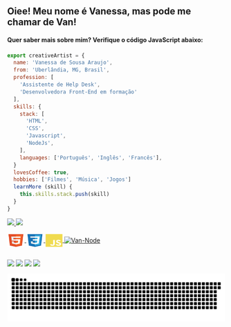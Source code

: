 ## Oiee! Meu nome é Vanessa, mas pode me chamar de Van!  

<h4 align="left">Quer saber mais sobre mim? Verifique o código JavaScript abaixo:</h3>

```js
export creativeArtist = {
  name: 'Vanessa de Sousa Araujo',
  from: 'Uberlândia, MG, Brasil',
  profession: [
    'Assistente de Help Desk',
    'Desenvolvedora Front-End em formação'
  ],
  skills: {
    stack: [
      'HTML',
      'CSS',
      'Javascript',
      'NodeJs',
    ],
    languages: ['Português', 'Inglês', 'Francês'],
  }
  lovesCoffee: true,
  hobbies: ['Filmes', 'Música', 'Jogos']
  learnMore (skill) {
    this.skills.stack.push(skill)
  }
}
```


 <div>
  <a href="https://github.com/vansousaaraujo">
  <img height="180em" src="https://github-readme-stats.vercel.app/api?username=vansousaaraujo&show_icons=true&theme=omni&include_all_commits=true&count_private=true"/>
  <img height="180em" src="https://github-readme-stats.vercel.app/api/top-langs/?username=vansousaaraujo&layout=compact&langs_count=7&theme=omni"/>
</div>
<div style="display: inline_block"><br>
  <img align="center" alt="Van-HTML" height="30" width="40" src="https://raw.githubusercontent.com/devicons/devicon/master/icons/html5/html5-original.svg">
  <img align="center" alt="Van-CSS" height="30" width="40" src="https://raw.githubusercontent.com/devicons/devicon/master/icons/css3/css3-original.svg">
  <img align="center" alt="Van-Js" height="30" width="40" src="https://raw.githubusercontent.com/devicons/devicon/master/icons/javascript/javascript-plain.svg">
  <img align="center" alt="Van-Node" height="30" width="40" src="https://cdn.jsdelivr.net/gh/devicons/devicon/icons/nodejs/nodejs-original.svg">
</div>
  
  ##
 
<div> 
  <a href="https://www.linkedin.com/in/vanessadsa/" target="_blank"><img src="https://img.shields.io/badge/-LinkedIn-%230077B5?style=for-the-badge&logo=linkedin&logoColor=white" target="_blank"></a> 
  <a href="https://www.instagram.com/vansousaaraujo/" target="_blank"><img src="https://img.shields.io/badge/-Instagram-%23E4405F?style=for-the-badge&logo=instagram&logoColor=white" target="_blank"></a>
  <a href = "mailto:araujovanne@gmail.com"><img src="https://img.shields.io/badge/-Gmail-%23333?style=for-the-badge&logo=gmail&logoColor=white" target="_blank"></a>
  <a href="https://www.youtube.com/channel/UChaDrRWgGT4RkMI8uwpNKLw" target="_blank"><img src="https://img.shields.io/badge/YouTube-FF0000?style=for-the-badge&logo=youtube&logoColor=white" target="_blank"></a>
 
  ![Snake animation](https://github.com/vansousaaraujo/vansousaaraujo/blob/output/github-contribution-grid-snake.svg)
 
</div>
